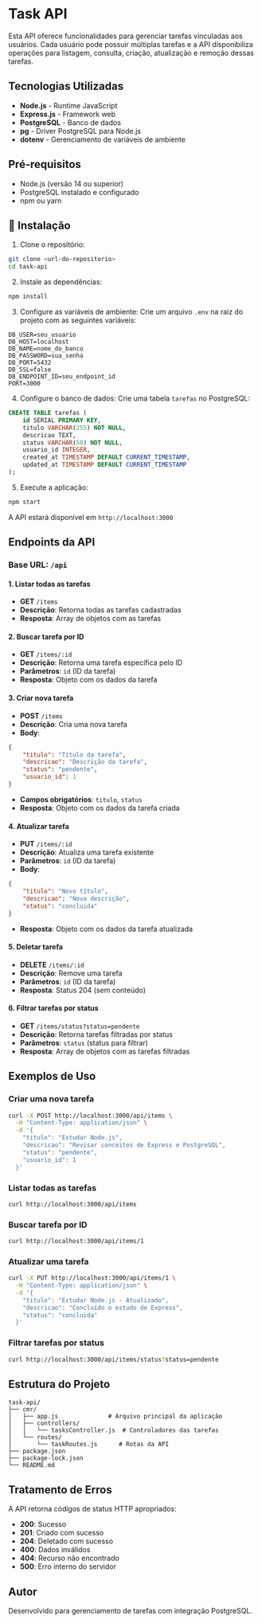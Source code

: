 # Task API

Esta API oferece funcionalidades para gerenciar tarefas vinculadas aos usuários. Cada usuário pode possuir múltiplas tarefas e a API disponibiliza operações para listagem, consulta, criação, atualização e remoção dessas tarefas.

##  Tecnologias Utilizadas

- **Node.js** - Runtime JavaScript
- **Express.js** - Framework web
- **PostgreSQL** - Banco de dados
- **pg** - Driver PostgreSQL para Node.js
- **dotenv** - Gerenciamento de variáveis de ambiente

##  Pré-requisitos

- Node.js (versão 14 ou superior)
- PostgreSQL instalado e configurado
- npm ou yarn

## 🔧 Instalação

1. Clone o repositório:
```bash
git clone <url-do-repositorio>
cd task-api
```

2. Instale as dependências:
```bash
npm install
```

3. Configure as variáveis de ambiente:
Crie um arquivo `.env` na raiz do projeto com as seguintes variáveis:

```env
DB_USER=seu_usuario
DB_HOST=localhost
DB_NAME=nome_do_banco
DB_PASSWORD=sua_senha
DB_PORT=5432
DB_SSL=false
DB_ENDPOINT_ID=seu_endpoint_id
PORT=3000
```

4. Configure o banco de dados:
Crie uma tabela `tarefas` no PostgreSQL:

```sql
CREATE TABLE tarefas (
    id SERIAL PRIMARY KEY,
    titulo VARCHAR(255) NOT NULL,
    descricao TEXT,
    status VARCHAR(50) NOT NULL,
    usuario_id INTEGER,
    created_at TIMESTAMP DEFAULT CURRENT_TIMESTAMP,
    updated_at TIMESTAMP DEFAULT CURRENT_TIMESTAMP
);
```

5. Execute a aplicação:
```bash
npm start
```

A API estará disponível em `http://localhost:3000`

##  Endpoints da API

### Base URL: `/api`

#### 1. Listar todas as tarefas
- **GET** `/items`
- **Descrição**: Retorna todas as tarefas cadastradas
- **Resposta**: Array de objetos com as tarefas

#### 2. Buscar tarefa por ID
- **GET** `/items/:id`
- **Descrição**: Retorna uma tarefa específica pelo ID
- **Parâmetros**: `id` (ID da tarefa)
- **Resposta**: Objeto com os dados da tarefa

#### 3. Criar nova tarefa
- **POST** `/items`
- **Descrição**: Cria uma nova tarefa
- **Body**:
```json
{
    "titulo": "Título da tarefa",
    "descricao": "Descrição da tarefa",
    "status": "pendente",
    "usuario_id": 1
}
```
- **Campos obrigatórios**: `titulo`, `status`
- **Resposta**: Objeto com os dados da tarefa criada

#### 4. Atualizar tarefa
- **PUT** `/items/:id`
- **Descrição**: Atualiza uma tarefa existente
- **Parâmetros**: `id` (ID da tarefa)
- **Body**:
```json
{
    "titulo": "Novo título",
    "descricao": "Nova descrição",
    "status": "concluida"
}
```
- **Resposta**: Objeto com os dados da tarefa atualizada

#### 5. Deletar tarefa
- **DELETE** `/items/:id`
- **Descrição**: Remove uma tarefa
- **Parâmetros**: `id` (ID da tarefa)
- **Resposta**: Status 204 (sem conteúdo)

#### 6. Filtrar tarefas por status
- **GET** `/items/status?status=pendente`
- **Descrição**: Retorna tarefas filtradas por status
- **Parâmetros**: `status` (status para filtrar)
- **Resposta**: Array de objetos com as tarefas filtradas

##  Exemplos de Uso

### Criar uma nova tarefa
```bash
curl -X POST http://localhost:3000/api/items \
  -H "Content-Type: application/json" \
  -d '{
    "titulo": "Estudar Node.js",
    "descricao": "Revisar conceitos de Express e PostgreSQL",
    "status": "pendente",
    "usuario_id": 1
  }'
```

### Listar todas as tarefas
```bash
curl http://localhost:3000/api/items
```

### Buscar tarefa por ID
```bash
curl http://localhost:3000/api/items/1
```

### Atualizar uma tarefa
```bash
curl -X PUT http://localhost:3000/api/items/1 \
  -H "Content-Type: application/json" \
  -d '{
    "titulo": "Estudar Node.js - Atualizado",
    "descricao": "Concluído o estudo de Express",
    "status": "concluida"
  }'
```

### Filtrar tarefas por status
```bash
curl http://localhost:3000/api/items/status?status=pendente
```

##  Estrutura do Projeto

```
task-api/
├── cmr/
│   ├── app.js              # Arquivo principal da aplicação
│   ├── controllers/
│   │   └── tasksController.js  # Controladores das tarefas
│   └── routes/
│       └── taskRoutes.js      # Rotas da API
├── package.json
├── package-lock.json
└── README.md
```

##  Tratamento de Erros

A API retorna códigos de status HTTP apropriados:

- **200**: Sucesso
- **201**: Criado com sucesso
- **204**: Deletado com sucesso
- **400**: Dados inválidos
- **404**: Recurso não encontrado
- **500**: Erro interno do servidor


##  Autor

Desenvolvido para gerenciamento de tarefas com integração PostgreSQL.
